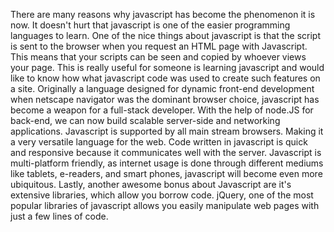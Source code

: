 There are many reasons why javascript has become the phenomenon it is now. It doesn't hurt that javascript is one of the easier programming languages to learn. One of the nice things about javascript is that the script is sent to the browser when you request an HTML page with Javascript. This means that your scripts can be seen and copied by whoever views your page. This is really useful for someone is learning javascript and would like to know how what javascript code was used to create such features on a site. Originally a language designed for dynamic front-end development when netscape navigator was the dominant browser choice, javascript has become a weapon for a full-stack developer. With the help of node.JS for back-end, we can now build scalable server-side and networking applications. Javascript is supported by all main stream browsers. Making it a very versatile language for the web. Code written in javascript is quick and responsive because it communicates well with the server. Javascript is multi-platform friendly, as internet usage is done through different mediums like tablets, e-readers, and smart phones, javascript will become even more ubiquitous. Lastly, another awesome bonus about Javascript are it's extensive libraries, which allow you borrow code. jQuery, one of the most popular libraries of javascript allows you easily manipulate web pages with just a few lines of code.